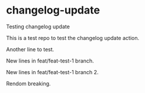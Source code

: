 # changelog-update
Testing changelog update

This is a test repo to test the changelog update action.

Another line to test.

New lines in feat/feat-test-1 branch.

New lines in feat/feat-test-1 branch 2.

Rendom breaking.
